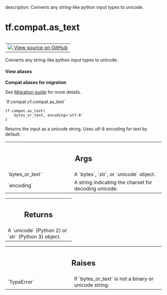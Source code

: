 description: Converts any string-like python input types to unicode.

<div itemscope itemtype="http://developers.google.com/ReferenceObject">
<meta itemprop="name" content="tf.compat.as_text" />
<meta itemprop="path" content="Stable" />
</div>

# tf.compat.as_text

<!-- Insert buttons and diff -->

<table class="tfo-notebook-buttons tfo-api nocontent" align="left">
<td>
  <a target="_blank" href="https://github.com/tensorflow/tensorflow/blob/r2.2/tensorflow/python/util/compat.py#L90-L111">
    <img src="https://www.tensorflow.org/images/GitHub-Mark-32px.png" />
    View source on GitHub
  </a>
</td>
</table>



Converts any string-like python input types to unicode.

<section class="expandable">
  <h4 class="showalways">View aliases</h4>
  <p>
<b>Compat aliases for migration</b>
<p>See
<a href="https://www.tensorflow.org/guide/migrate">Migration guide</a> for
more details.</p>
<p>`tf.compat.v1.compat.as_text`</p>
</p>
</section>

<pre class="devsite-click-to-copy prettyprint lang-py tfo-signature-link">
<code>tf.compat.as_text(
    bytes_or_text, encoding='utf-8'
)
</code></pre>



<!-- Placeholder for "Used in" -->

Returns the input as a unicode string. Uses utf-8 encoding for text
by default.

<!-- Tabular view -->
 <table class="responsive fixed orange">
<colgroup><col width="214px"><col></colgroup>
<tr><th colspan="2"><h2 class="add-link">Args</h2></th></tr>

<tr>
<td>
`bytes_or_text`
</td>
<td>
A `bytes`, `str`, or `unicode` object.
</td>
</tr><tr>
<td>
`encoding`
</td>
<td>
A string indicating the charset for decoding unicode.
</td>
</tr>
</table>



<!-- Tabular view -->
 <table class="responsive fixed orange">
<colgroup><col width="214px"><col></colgroup>
<tr><th colspan="2"><h2 class="add-link">Returns</h2></th></tr>
<tr class="alt">
<td colspan="2">
A `unicode` (Python 2) or `str` (Python 3) object.
</td>
</tr>

</table>



<!-- Tabular view -->
 <table class="responsive fixed orange">
<colgroup><col width="214px"><col></colgroup>
<tr><th colspan="2"><h2 class="add-link">Raises</h2></th></tr>

<tr>
<td>
`TypeError`
</td>
<td>
If `bytes_or_text` is not a binary or unicode string.
</td>
</tr>
</table>

